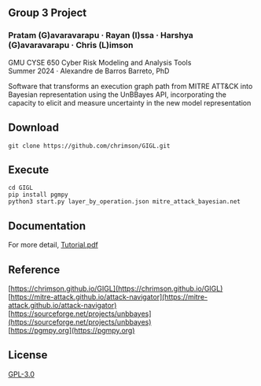 ## Group 3 Project
### Pratam (G)avaravarapu · Rayan (I)ssa · Harshya (G)avaravarapu · Chris (L)imson
GMU CYSE 650 Cyber Risk Modeling and Analysis Tools  
Summer 2024 · Alexandre de Barros Barreto, PhD  

Software that transforms an execution graph path from MITRE ATT&amp;CK into Bayesian representation using the UnBBayes API, incorporating the capacity to elicit and measure uncertainty in the new model representation

## Download
```
git clone https://github.com/chrimson/GIGL.git
```

## Execute
```
cd GIGL
pip install pgmpy
python3 start.py layer_by_operation.json mitre_attack_bayesian.net
```

## Documentation
For more detail,
[Tutorial.pdf](Tutorial.pdf)

## Reference
[https://chrimson.github.io/GIGL](https://chrimson.github.io/GIGL)
[https://mitre-attack.github.io/attack-navigator](https://mitre-attack.github.io/attack-navigator)  
[https://sourceforge.net/projects/unbbayes](https://sourceforge.net/projects/unbbayes)  
[https://pgmpy.org](https://pgmpy.org)

## License
[GPL-3.0](LICENSE)
